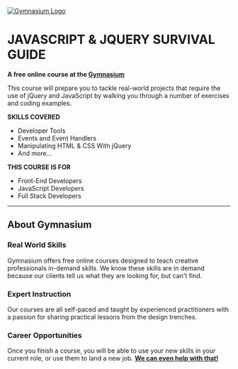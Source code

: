 [![Gymnasium Logo](https://cdn.rawgit.com/gymnasium/gymnasium.github.io/master/assets/GYM-logo.svg)](http://thegymnasium.com)

# JAVASCRIPT & JQUERY SURVIVAL GUIDE

**A free online course at the [Gymnasium](http://thegymnasium.com)**

This course will prepare you to tackle real-world projects that require the use of jQuery and JavaScript by walking you through a number of exercises and coding examples.

**SKILLS COVERED**

- Developer Tools
- Events and Event Handlers
- Manipulating HTML & CSS With jQuery
- And more…

**THIS COURSE IS FOR**

- Front-End Developers
- JavaScript Developers
- Full Stack Developers

---

## About Gymnasium


### Real World Skills

Gymnasium offers free online courses designed to teach creative professionals in-demand skills. We know these skills are in demand because our clients tell us what they are looking for, but can't find.


### Expert Instruction

Our courses are all self-paced and taught by experienced practitioners with a passion for sharing practical lessons from the design trenches.

### Career Opportunities

Once you finish a course, you will be able to use your new skills in your current role, or use them to land a new job. [**We can even help with that!**](http://aquent.com/find-work/?utm_source=thegymnasium&utm_medium=github&utm_campaign=readmejobs)
